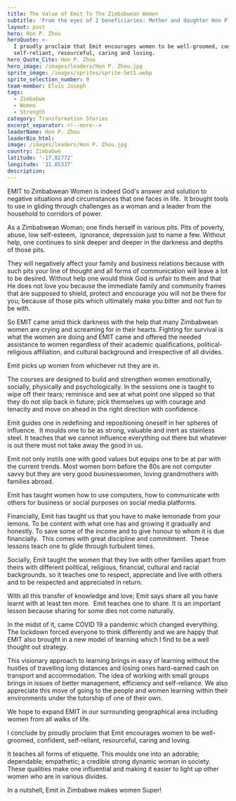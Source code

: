 ```yaml
---
title: The Value of Emit To The Zimbabwean Women
subtitle: 'From the eyes of 2 beneficiaries: Mother and daughter Hon P. Zhou and R. Zhou'
layout: post
hero: Hon P. Zhou
heroQuote: >-
  I proudly proclaim that Emit encourages women to be well-groomed, confident,
  self-reliant, resourceful, caring and loving.
hero_Quote_Cite: Hon P. Zhou
hero_image: /images/leaders/Hon P. Zhou.jpg
sprite_image: /images/sprites/sprite-Set1.webp
sprite_selection_number: 9
team-member: Elvis Joseph
tags:
  - Zimbabwe
  - Women
  - Strength
category: Transformation Stories
excerpt_separator: <!--more-->
leaderName: Hon P. Zhou
leaderBio_html:
image: /images/leaders/Hon P. Zhou.jpg
country: Zimbabwe
latitude: '-17.82772'
longitude: '31.05337'
description:
---
```


EMIT to Zimbabwean Women is indeed God's answer and solution to negative situations and circumstances that one faces in life.&nbsp; It brought tools to use in gliding through challenges as a woman and a leader from the household to corridors of power.

As a Zimbabwean Woman; one finds herself in various pits. Pits of poverty, abuse, low self-esteem,&nbsp; ignorance, depression just to name a few. Without help, one continues to sink deeper and deeper in the darkness and depths of those pits.

They will negatively affect your family and business relations because with such pits your line of thought and all forms of communication will leave a lot to be desired. Without help one would think God is unfair to them and that He does not love you because the immediate family and community frames that are supposed to shield, protect and encourage you will not be there for you; because of those pits which ultimately make you bitter and not fun to be with.

So EMIT came amid thick darkness with the help that many Zimbabwean women are crying and screaming for in their hearts. Fighting for survival is what the women are doing and EMIT came and offered the needed assistance to women regardless of their academic qualifications, political-religious affiliation, and cultural background and irrespective of all divides.

Emit picks up women from whichever rut they are in.

The courses are designed to build and strengthen women emotionally, socially, physically and psychologically. In the sessions one is taught to wipe off their tears; reminisce and see at what point one slipped so that they do not slip back in future; pick themselves up with courage and tenacity and move on ahead in the right direction with confidence.

Emit guides one in redefining and repositioning oneself in her spheres of influence.&nbsp; It moulds one to be as strong, valuable and inert as stainless steel. It teaches that we cannot influence everything out there but whatever is out there must not take away the good in us.

Emit not only instils one with good values but equips one to be at par with the current trends. Most women born before the 80s are not computer savvy but they are very good businesswomen, loving grandmothers with families abroad.

Emit has taught women how to use computers, how to communicate with others for business or social purposes on social media platforms.

Financially, Emit has taught us that you have to make lemonade from your lemons. To be content with what one has and growing it gradually and honestly. To save some of the income and to give honour to whom it is due financially.&nbsp; This comes with great discipline and commitment.&nbsp; These lessons teach one to glide through turbulent times.

Socially, Emit taught the women that they live with other families apart from theirs with different political, religious, financial, cultural and racial backgrounds. so it teaches one to respect, appreciate and live with others and to be respected and appreciated in return.

With all this transfer of knowledge and love; Emit says share all you have learnt with at least ten more.&nbsp; Emit teaches one to share. It is an important lesson because sharing for some dies not come naturally.

In the midst of it, came COVID 19 a pandemic which changed everything. The lockdown forced everyone to think differently and we are happy that EMIT also brought in a new model of learning which I find to be a well thought out strategy.

This visionary approach to learning brings in easy of learning without the hustles of travelling long distances and losing ones hard-earned cash on transport and accommodation. The idea of working with small groups brings in issues of better management, efficiency and self-reliance. We also appreciate this move of going to the people and women learning within their environments under the tutorship of one of their own.

We hope to expand EMIT in our surrounding geographical area including women from all walks of life.

I conclude by proudly proclaim that Emit encourages women to be well-groomed, confident, self-reliant, resourceful, caring and loving.

It teaches all forms of etiquette. This moulds one into an adorable; dependable; empathetic; a credible strong dynamic woman in society. These qualities make one influential and making it easier to light up other women who are in various divides.

In a nutshell, Emit in Zimbabwe makes women Super\!